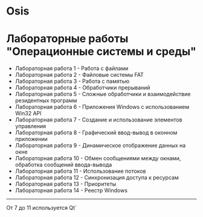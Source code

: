 # Osis
# Лабораторные работы "Операционные системы и среды"
* Лабораторная работа 1 - Работа с файлами
* Лабораторная работа 2 - Файловые системы FAT
* Лабораторная работа 3 - Работа с памятью
* Лабораторная работа 4 - Обработчики прерываний
* Лабораторная работа 5 - Сложные обработчики и взаимодействие резидентных программ
* Лабораторная работа 6 - Приложения Windows с использованием Win32 API
* Лабораторная работа 7 - Создание и использование элементов управления
* Лабораторная работа 8 - Графический ввод-вывод в оконном приложении
* Лабораторная работа 9 - Динамическое отображение данных на окне
* Лабораторная работа 10 - Обмен сообщениями между окнами, обработка сообщений ввода-вывода
* Лабораторная работа 11 - Использование потоков
* Лабораторная работа 12 - Синхронизация доступа к ресурсам
* Лабораторная работа 13 - Приоритеты
* Лабораторная работа 14 - Реестр Windows
***
От 7 до 11 используется Qt`